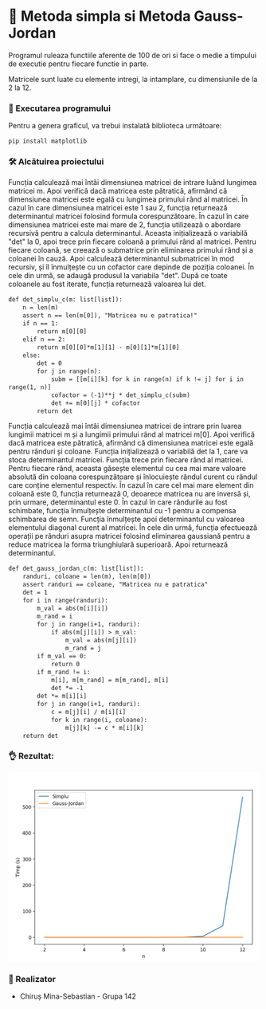 
# :large_orange_diamond: Metoda simpla si Metoda Gauss-Jordan

Programul ruleaza functiile aferente de 100 de ori si face o medie a timpului de executie pentru fiecare functie in parte.

Matricele sunt luate cu elemente intregi, la intamplare, cu dimensiunile de la 2 la 12.


### :pray: Executarea programului
Pentru a genera graficul, va trebui instalată biblioteca următoare:
```
pip install matplotlib
```

### :hammer_and_wrench: Alcătuirea proiectului

Funcția calculează mai întâi dimensiunea matricei de intrare luând lungimea matricei m. Apoi verifică dacă matricea este pătratică, afirmând că dimensiunea matricei este egală cu lungimea primului rând al matricei.
În cazul în care dimensiunea matricei este 1 sau 2, funcția returnează determinantul matricei folosind formula corespunzătoare.
În cazul în care dimensiunea matricei este mai mare de 2, funcția utilizează o abordare recursivă pentru a calcula determinantul. Aceasta inițializează o variabilă "det" la 0, apoi trece prin fiecare coloană a primului rând al matricei. Pentru fiecare coloană, se creează o submatrice prin eliminarea primului rând și a coloanei în cauză. Apoi calculează determinantul submatricei în mod recursiv, și îl înmulțește cu un cofactor care depinde de poziția coloanei. În cele din urmă, se adaugă produsul la variabila "det".
După ce toate coloanele au fost iterate, funcția returnează valoarea lui det.
```
def det_simplu_c(m: list[list]):
    n = len(m)
    assert n == len(m[0]), "Matricea nu e patratica!"
    if n == 1:
        return m[0][0]
    elif n == 2:
        return m[0][0]*m[1][1] - m[0][1]*m[1][0]
    else:
        det = 0
        for j in range(n):
            subm = [[m[i][k] for k in range(n) if k != j] for i in range(1, n)]
            cofactor = (-1)**j * det_simplu_c(subm)
            det += m[0][j] * cofactor
        return det
```

Funcția calculează mai întâi dimensiunea matricei de intrare prin luarea lungimii matricei m și a lungimii primului rând al matricei m[0]. Apoi verifică dacă matricea este pătratică, afirmând că dimensiunea matricei este egală pentru rânduri și coloane.
Funcția inițializează o variabilă det la 1, care va stoca determinantul matricei.
Funcția trece prin fiecare rând al matricei. Pentru fiecare rând, aceasta găsește elementul cu cea mai mare valoare absolută din coloana corespunzătoare și înlocuiește rândul curent cu rândul care conține elementul respectiv.
În cazul în care cel mai mare element din coloană este 0, funcția returnează 0, deoarece matricea nu are inversă și, prin urmare, determinantul este 0.
În cazul în care rândurile au fost schimbate, funcția înmulțește determinantul cu -1 pentru a compensa schimbarea de semn.
Funcția înmulțește apoi determinantul cu valoarea elementului diagonal curent al matricei.
În cele din urmă, funcția efectuează operații pe rânduri asupra matricei folosind eliminarea gaussiană pentru a reduce matricea la forma triunghiulară superioară. Apoi returnează determinantul.
```
def det_gauss_jordan_c(m: list[list]):
    randuri, coloane = len(m), len(m[0])
    assert randuri == coloane, "Matricea nu e patratica"
    det = 1
    for i in range(randuri):
        m_val = abs(m[i][i])
        m_rand = i
        for j in range(i+1, randuri):
            if abs(m[j][i]) > m_val:
                m_val = abs(m[j][i])
                m_rand = j
        if m_val == 0:
            return 0
        if m_rand != i:
            m[i], m[m_rand] = m[m_rand], m[i]
            det *= -1
        det *= m[i][i]
        for j in range(i+1, randuri):
            c = m[j][i] / m[i][i]
            for k in range(i, coloane):
                m[j][k] -= c * m[i][k]
    return det
```
### :ok_hand: Rezultat:
![rezultat](https://raw.githubusercontent.com/Minutzu321/determinant_graph/main/grafic.png)
### :busts_in_silhouette: Realizator
- Chiruș Mina-Sebastian - Grupa 142
